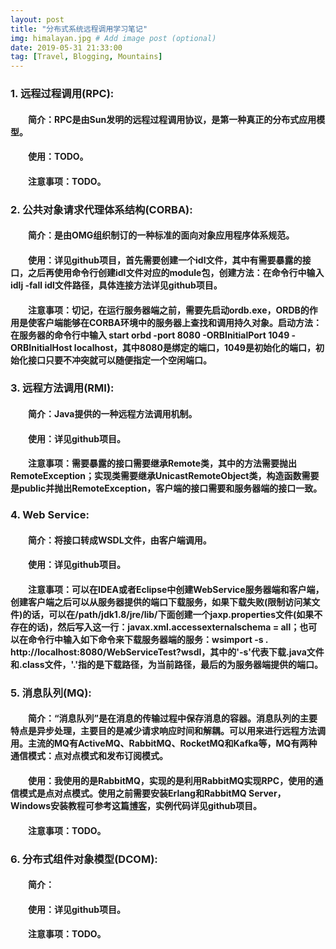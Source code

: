 ```yaml
---
layout: post
title: "分布式系统远程调用学习笔记"
img: himalayan.jpg # Add image post (optional)
date: 2019-05-31 21:33:00
tag: [Travel, Blogging, Mountains]
---
```

### 1. 远程过程调用(RPC):
#### &emsp;&emsp;简介：RPC是由Sun发明的远程过程调用协议，是第一种真正的分布式应用模型。
#### &emsp;&emsp;使用：TODO。
#### &emsp;&emsp;注意事项：TODO。

### 2. 公共对象请求代理体系结构(CORBA):
#### &emsp;&emsp;简介：是由OMG组织制订的一种标准的面向对象应用程序体系规范。
#### &emsp;&emsp;使用：详见github项目，首先需要创建一个idl文件，其中有需要暴露的接口，之后再使用命令行创建idl文件对应的module包，创建方法：在命令行中输入 idlj -fall idl文件路径，具体连接方法详见github项目。
#### &emsp;&emsp;注意事项：切记，在运行服务器端之前，需要先启动ordb.exe，ORDB的作用是使客户端能够在CORBA环境中的服务器上查找和调用持久对象。启动方法：在服务器的命令行中输入 start orbd -port 8080 -ORBInitialPort 1049 -ORBInitialHost localhost，其中8080是绑定的端口，1049是初始化的端口，初始化接口只要不冲突就可以随便指定一个空闲端口。

### 3. 远程方法调用(RMI):
#### &emsp;&emsp;简介：Java提供的一种远程方法调用机制。
#### &emsp;&emsp;使用：详见github项目。
#### &emsp;&emsp;注意事项：需要暴露的接口需要继承Remote类，其中的方法需要抛出RemoteException；实现类需要继承UnicastRemoteObject类，构造函数需要是public并抛出RemoteException，客户端的接口需要和服务器端的接口一致。

### 4. Web Service:
#### &emsp;&emsp;简介：将接口转成WSDL文件，由客户端调用。
#### &emsp;&emsp;使用：详见github项目。
#### &emsp;&emsp;注意事项：可以在IDEA或者Eclipse中创建WebService服务器端和客户端，创建客户端之后可以从服务器提供的端口下载服务，如果下载失败(限制访问某文件)的话，可以在/path/jdk1.8/jre/lib/下面创建一个jaxp.properties文件(如果不存在的话)，然后写入这一行：javax.xml.accessexternalschema = all；也可以在命令行中输入如下命令来下载服务器端的服务：wsimport -s . http://localhost:8080/WebServiceTest?wsdl，其中的'-s'代表下载.java文件和.class文件，'.'指的是下载路径，为当前路径，最后的为服务器端提供的端口。

### 5. 消息队列(MQ):
#### &emsp;&emsp;简介：“消息队列”是在消息的传输过程中保存消息的容器。消息队列的主要特点是异步处理，主要目的是减少请求响应时间和解耦。可以用来进行远程方法调用。主流的MQ有ActiveMQ、RabbitMQ、RocketMQ和Kafka等，MQ有两种通信模式：点对点模式和发布订阅模式。
#### &emsp;&emsp;使用：我使用的是RabbitMQ，实现的是利用RabbitMQ实现RPC，使用的通信模式是点对点模式。使用之前需要安装Erlang和RabbitMQ Server，Windows安装教程可参考这篇[博客](https://www.cnblogs.com/ericli-ericli/p/5902270.html)，实例代码详见github项目。
#### &emsp;&emsp;注意事项：TODO。

### 6. 分布式组件对象模型(DCOM):
#### &emsp;&emsp;简介：
#### &emsp;&emsp;使用：详见github项目。
#### &emsp;&emsp;注意事项：TODO。